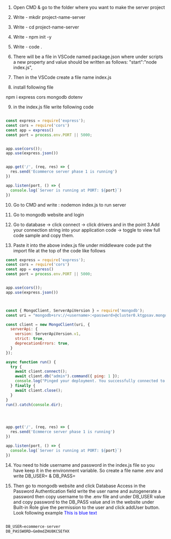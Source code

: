 1. Open CMD & go to the folder where you want to make the server project

2. Write - mkdir project-name-server

3. Write - cd project-name-server

4. Write - npm init -y

5. Write - code .

6. There will be a file in VSCode named package.json where under scripts a new property and value should be written as follows: "start":"node index.js",

7. Then in the VSCode create a file name index.js

8. install following file

npm i express cors mongodb dotenv

9. in the index.js file write following code

```javascript

const express = require('express');
const cors = require('cors')
const app = express()
const port = process.env.PORT || 5000;


app.use(cors());
app.use(express.json())


app.get('/', (req, res) => {
  res.send('Ecommerce server phase 1 is running')
})

app.listen(port, () => {
  console.log(`Server is running at PORT: ${port}`)
})
```
10. Go to CMD and write : nodemon index.js to run server

11. Go to mongodb website and login

12. Go to database -> click connect -> click drivers and in the point 3.Add your connection string into your application code -> toggle to view full code sample and copy them.

13. Paste it into the above index.js file under middleware code put the import file at the top of the code like follows

```javascript
const express = require('express');
const cors = require('cors')
const app = express()
const port = process.env.PORT || 5000;


app.use(cors());
app.use(express.json())



const { MongoClient, ServerApiVersion } = require('mongodb');
const uri = "mongodb+srv://<username>:<password>@cluster0.ktgpsav.mongodb.net/?retryWrites=true&w=majority";

const client = new MongoClient(uri, {
  serverApi: {
    version: ServerApiVersion.v1,
    strict: true,
    deprecationErrors: true,
  }
});

async function run() {
  try {
    await client.connect();
    await client.db("admin").command({ ping: 1 });
    console.log("Pinged your deployment. You successfully connected to MongoDB!");
  } finally {
    await client.close();
  }
}
run().catch(console.dir);




app.get('/', (req, res) => {
  res.send('Ecmmerce server phase 1 is running')
})

app.listen(port, () => {
  console.log(`Server is running at PORT: ${port}`)
})

```

14. You need to hide username and password in the index.js file so you have keep it in the environment variable. So create a file name .env and write DB_USER= & DB_PASS=

15. Then go to mongodb website and click Database Access in the Password Authentication field write the user name and autogenerate a password  then copy username to the .env file and under DB_USER value and copy password to the DB_PASS value and in the website under Built-in Role give the permission to the user and click addUser button. Look following example
<span style="color:blue">This is blue text</span>
```javascript

DB_USER=ecommerce-server
DB_PASSWORD=Gm0mdZHU8KC5EfHX

```


